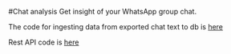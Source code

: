 #Chat analysis 
Get insight of your WhatsApp group chat.

The code for ingesting data from exported chat text to db is [here](https://github.com/hasans30/python/blob/master/pushtodb.py)

Rest API code is [here](https://github.com/hasans30/chatanalysis/tree/master/api)


